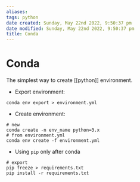 ```yaml
---
aliases: 
tags: python
date created: Sunday, May 22nd 2022, 9:50:37 pm
date modified: Sunday, May 22nd 2022, 9:50:37 pm
title: Conda
---
```


# Conda

The simplest way to create [[python]] environment.

- Export environment:
```shell
conda env export > environment.yml
```

- Create environment:
```shell
# new
conda create -n env_name python=3.x
# from environment.yml
conda env create -f environment.yml
```

- Using `pip` only after conda

```shell
# export
pip freeze > requirements.txt
pip install -r requirements.txt
```